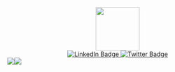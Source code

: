 <div id="header" align="center">
  <img src="https://media.giphy.com/media/M9gbBd9nbDrOTu1Mqx/giphy.gif" width="100"/>
</div>
<div id="badges" align="center">
  <a href="https://www.linkedin.com/in/benjamin-falch-531367228/">
    <img src="https://img.shields.io/badge/LinkedIn-blue?style=for-the-badge&logo=linkedin&logoColor=white" alt="LinkedIn Badge"/>
  </a>
  <a href="https://twitter.com/benjaminfalch">
    <img src="https://img.shields.io/badge/Twitter-blue?style=for-the-badge&logo=twitter&logoColor=white" alt="Twitter Badge"/>
  </a>
</div>

<style>
    .flexBox{
        display: flex;
    }
</style>

<div class="flexBox">
    <img src="https://github-readme-stats.vercel.app/api?username=smallbenji&show_icons=true&hide_border=true&theme=onedark"/>
    <img src="https://github-readme-stats.vercel.app/api/top-langs/?username=smallbenji&layout=compact&theme=onedark"/>
</div>